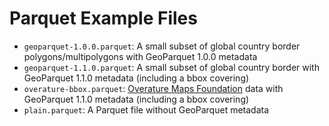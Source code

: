 <!--
 Licensed to the Apache Software Foundation (ASF) under one
 or more contributor license agreements.  See the NOTICE file
 distributed with this work for additional information
 regarding copyright ownership.  The ASF licenses this file
 to you under the Apache License, Version 2.0 (the
 "License"); you may not use this file except in compliance
 with the License.  You may obtain a copy of the License at

   http://www.apache.org/licenses/LICENSE-2.0

 Unless required by applicable law or agreed to in writing,
 software distributed under the License is distributed on an
 "AS IS" BASIS, WITHOUT WARRANTIES OR CONDITIONS OF ANY
 KIND, either express or implied.  See the License for the
 specific language governing permissions and limitations
 under the License.
 -->

# Parquet Example Files

- `geoparquet-1.0.0.parquet`: A small subset of global country border polygons/multipolygons with GeoParquet 1.0.0 metadata
- `geoparquet-1.1.0.parquet`: A small subset of global country border with GeoParquet 1.1.0 metadata (including a bbox covering)
- `overature-bbox.parquet`: [Overature Maps Foundation](https://overturemaps.org/) data with GeoParquet 1.1.0 metadata (including a bbox covering)
- `plain.parquet`: A Parquet file without GeoParquet metadata
